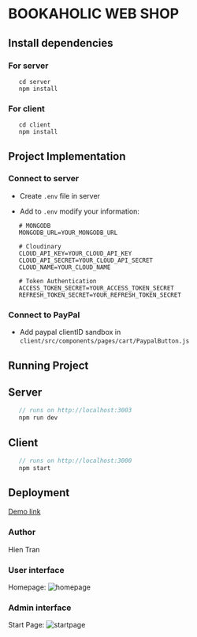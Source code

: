 # BOOKAHOLIC WEB SHOP

## Install dependencies

### For server

```
   cd server
   npm install
```

### For client

```
   cd client
   npm install
```

## Project Implementation

### Connect to server

- Create `.env` file in server

* Add to `.env` modify your information:

```
   # MONGODB
   MONGODB_URL=YOUR_MONGODB_URL

   # Cloudinary
   CLOUD_API_KEY=YOUR_CLOUD_API_KEY
   CLOUD_API_SECRET=YOUR_CLOUD_API_SECRET
   CLOUD_NAME=YOUR_CLOUD_NAME

   # Token Authentication
   ACCESS_TOKEN_SECRET=YOUR_ACCESS_TOKEN_SECRET
   REFRESH_TOKEN_SECRET=YOUR_REFRESH_TOKEN_SECRET

```

### Connect to PayPal

- Add paypal clientID sandbox in `client/src/components/pages/cart/PaypalButton.js`

## Running Project

## Server

```javascript
   // runs on http://localhost:3003
   npm run dev
```

## Client

```javascript
   // runs on http://localhost:3000
   npm start
```

## Deployment

[Demo link](https://bookaholic-shop.herokuapp.com/)

### Author

Hien Tran

### User interface

Homepage:
![homepage](https://res.cloudinary.com/theklatran/image/upload/v1644780916/test/user_page_jmqirl.png)

### Admin interface

Start Page:
![startpage](https://res.cloudinary.com/theklatran/image/upload/v1644780916/test/admin-page_wuqtgn.png)

```

```
